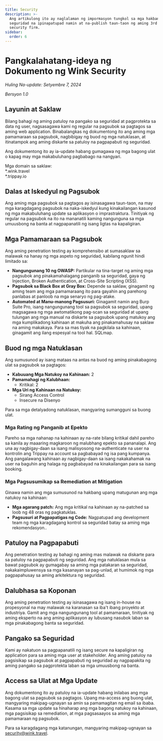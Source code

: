 ```yaml
---
title: Security
description: >-
  Ang artikulong ito ay naglalaman ng impormasyon tungkol sa mga hakbang sa
  seguridad na ipinapatupad namin at na-publish taun-taon ng aming 3rd party na
  security firm.
sidebar:
  order: 6
---
```

# Pangkalahatang-ideya ng Dokumento ng Wink Security

*Huling Na-update: Setyembre 7, 2024*

*Bersyon 1.0*

## Layunin at Saklaw

Bilang bahagi ng aming patuloy na pangako sa seguridad at pagprotekta sa data ng user, nagsasagawa kami ng regular na pagsubok sa pagtagos sa aming web application. Binabalangkas ng dokumentong ito ang aming mga pamamaraan sa pagsubok, nagbibigay ng buod ng mga natuklasan, at itinatampok ang aming diskarte sa patuloy na pagpapabuti ng seguridad.

Ang dokumentong ito ay ia-update habang gumagawa ng mga bagong ulat o kapag may mga makabuluhang pagbabago na nangyari.

Mga domain sa saklaw:\
\*.wink.travel\
\*.trippay.io

## Dalas at Iskedyul ng Pagsubok

Ang aming mga pagsubok sa pagtagos ay isinasagawa taun-taon, na may mga karagdagang pagsubok na naka-iskedyul kung kinakailangan kasunod ng mga makabuluhang update sa aplikasyon o imprastraktura. Tinitiyak ng regular na pagsubok na ito na mananatili kaming nangunguna sa mga umuusbong na banta at nagpapanatili ng isang ligtas na kapaligiran.

## Mga Pamamaraan sa Pagsubok

Ang aming penetration testing ay komprehensibo at sumasaklaw sa malawak na hanay ng mga aspeto ng seguridad, kabilang ngunit hindi limitado sa:

* **Nangungunang 10 ng OWASP:** Partikular na tina-target ng aming mga pagsubok ang pinakamahalagang panganib sa seguridad, gaya ng Injection, Broken Authentication, at Cross-Site Scripting (XSS).
* **Pagsubok sa Black Box at Gray Box:** Depende sa saklaw, ginagamit ng aming team ang mga pamamaraang ito para gayahin ang parehong panlabas at panloob na mga senaryo ng pag-atake.
* **Automated at Manu-manong Pagsusuri:** Ginagamit namin ang Burp Suite Pro, isang nangungunang tool sa pagsubok sa seguridad, upang magsagawa ng mga awtomatikong pag-scan sa seguridad at upang tulungan ang mga manual na diskarte sa pagsubok upang matukoy ang mga kumplikadong kahinaan at makuha ang pinakamahusay na saklaw na aming makakaya. Para sa mas tiyak na pagkilala sa kahinaan, ginagamit ang ilang espesyal na tool hal. SQLmap.

## Buod ng mga Natuklasan

Ang sumusunod ay isang mataas na antas na buod ng aming pinakabagong ulat sa pagsubok sa pagtagos:

* **Kabuuang Mga Natukoy na Kahinaan:** 2
* **Pamamahagi ng Kalubhaan:**
  * Kritikal: 2
* **Mga Uri ng Kahinaan na Natukoy:**
  * Sirang Access Control
  * Insecure na Disenyo

Para sa mga detalyadong natuklasan, mangyaring sumangguni sa buong ulat.

### Mga Rating ng Panganib at Epekto

Pareho sa mga nahanap na kahinaan ay na-rate bilang kritikal dahil pareho sa kanila ay maaaring magkaroon ng malubhang epekto sa pananalapi. Ang una ay nagbigay-daan sa isang malisyosong na-authenticate na user na kontrolin ang Trippay na account sa pagbabayad ng isa pang kumpanya. Ang pangalawang kahinaan ay nagbigay-daan sa isang nakakahamak na user na baguhin ang halaga ng pagbabayad na kinakailangan para sa isang booking.

### Mga Pagsusumikap sa Remediation at Mitigation

Ginawa namin ang mga sumusunod na hakbang upang matugunan ang mga natukoy na kahinaan:

* **Mga agarang patch:** Ang mga kritikal na kahinaan ay na-patched sa loob ng 48 oras ng pagkatuklas.
* **Pagsusuri at Pagpapatigas ng Code:** Nagpatupad ang development team ng mga karagdagang kontrol sa seguridad batay sa aming mga rekomendasyon..

## Patuloy na Pagpapabuti

Ang penetration testing ay bahagi ng aming mas malawak na diskarte para sa patuloy na pagpapabuti ng seguridad. Ang mga natuklasan mula sa bawat pagsubok ay gumagabay sa aming mga patakaran sa seguridad, nakakaimpluwensya sa mga kasanayan sa pag-unlad, at humimok ng mga pagpapahusay sa aming arkitektura ng seguridad.

## Dalubhasa sa Koponan

Ang aming penetration testing ay isinasagawa ng isang in-house na propesyonal na may malawak na karanasan sa iba't ibang proyekto at industriya. Gamit ang mga nangungunang tool at pamamaraan, tinitiyak ng aming eksperto na ang aming aplikasyon ay lubusang nasubok laban sa mga pinakabagong banta sa seguridad.

## Pangako sa Seguridad

Kami ay nakatuon sa pagpapanatili ng isang secure na kapaligiran ng application para sa aming mga user at stakeholder. Ang aming patuloy na pagsisikap sa pagsubok at pagpapabuti ng seguridad ay nagpapakita ng aming pangako sa pagprotekta laban sa mga umuusbong na banta.

## Access sa Ulat at Mga Update

Ang dokumentong ito ay patuloy na ia-update habang inilabas ang mga bagong ulat sa pagsubok sa pagtagos. Upang ma-access ang buong ulat, mangyaring makipag-ugnayan sa amin sa pamamagitan ng email sa ibaba. Kasama sa mga update sa hinaharap ang mga bagong natukoy na kahinaan, mga pagsisikap sa remediation, at mga pagsasaayos sa aming mga pamamaraan ng pagsubok.

Para sa karagdagang mga katanungan, mangyaring makipag-ugnayan sa security@wink.travel.

